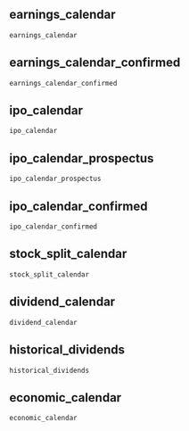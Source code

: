 ## earnings\_calendar
```@docs
earnings_calendar
```

## earnings\_calendar\_confirmed
```@docs
earnings_calendar_confirmed
```

## ipo\_calendar
```@docs
ipo_calendar
```

## ipo\_calendar\_prospectus
```@docs
ipo_calendar_prospectus
```

## ipo\_calendar\_confirmed
```@docs
ipo_calendar_confirmed
```

## stock\_split\_calendar
```@docs
stock_split_calendar
```

## dividend\_calendar
```@docs
dividend_calendar
```

## historical\_dividends
```@docs
historical_dividends
```

## economic\_calendar
```@docs
economic_calendar
```